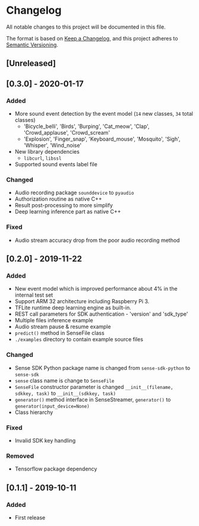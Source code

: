 # Changelog

All notable changes to this project will be documented in this file.

The format is based on [Keep a Changelog](https://keepachangelog.com/en/1.0.0/),
and this project adheres to [Semantic Versioning](https://semver.org/spec/v2.0.0.html).

## [Unreleased]

## [0.3.0] - 2020-01-17
### Added
- More sound event detection by the event model (`14` new classes, `34` total classes)
  - 'Bicycle_belli', 'Birds', 'Burping', 'Cat_meow', 'Clap', 'Crowd_applause', 'Crowd_scream'
  - 'Explosion', 'Finger_snap', 'Keyboard_mouse', 'Mosquito', 'Sigh', 'Whisper', 'Wind_noise'
- New library dependencies
  - `libcurl`, `libssl`
- Supported sound events label file

### Changed
- Audio recording package `sounddevice` to `pyaudio`
- Authorization routine as native C++
- Result post-processing to more simplify
- Deep learning inference part as native C++

### Fixed
- Audio stream accuracy drop from the poor audio recording method

## [0.2.0] - 2019-11-22
### Added
- New event model which is improved performance about 4% in the internal test set
- Support ARM 32 architecture including Raspberry Pi 3.
- TFLite runtime deep learning engine as built-in.
- REST call parameters for SDK authentication - 'version' and 'sdk_type'
- Multiple files inference example
- Audio stream pause & resume example
- `predict()` method in SenseFile class
- `./examples` directory to contain example source files

### Changed
- Sense SDK Python package name is changed from `sense-sdk-python` to `sense-sdk`
- `sense` class name is change to `SenseFile`
- `SenseFile` constructor parameter is changed `__init__(filename, sdkkey, task)` to `__init__(sdkkey, task)`
- `generator()` method interface in SenseStreamer, `generator()` to `generator(input_device=None)`
- Class hierarchy

### Fixed
- Invalid SDK key handling

### Removed
- Tensorflow package dependency

## [0.1.1] - 2019-10-11
### Added
- First release
